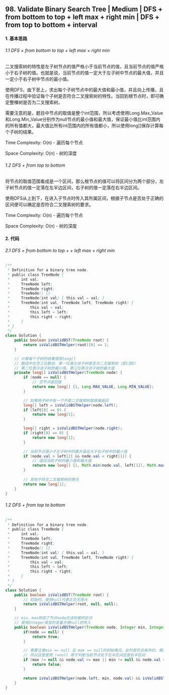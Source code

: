 ## 98. Validate Binary Search Tree | Medium | DFS + from bottom to top + left max + right min |  DFS + from top to bottom + interval
#### 1. 基本思路

###### 1.1 DFS + from bottom to top + left max + right min 

​	二叉搜索树的特性是左子树节点的值严格小于当前节点的值，且当前节点的值严格小于右子树的值。也就是说，当前节点的值一定大于左子树中节点的最大值，并且一定小于右子树中节点的最小值。

​	使用DFS，由下至上，求出每个子树节点中的最大值和最小值，并且向上传播，且在传播过程中验证每个子树是否符合二叉搜索树的特性。当回到根节点时，即可确定整棵树是否为二叉搜索树。

​	需要注意的是，题目中节点的取值是整个int范围，所以考虑使用Long.Max_Value和Long.Min_Value分别作为null节点的最小值和最大值，保证最小值比int范围内的所有值都大，最大值比所有int范围内的所有值都小，所以使用long[]保存计算每个子树的结果。

Time Complexity: O(n) - 遍历每个节点

Space Complexity: O(n) - 树的深度

###### 1.2 DFS + from top to bottom

​	将节点的取值范围看成是一个区间，那么根节点的值可以将区间分为两个部分，左子树节点的值一定落在左半边区间，右子树的值一定落在右半边区间。

​	使用DFS从上到下，在进入子节点时传入其所属区间，根据子节点是否处于正确的区间便可以确定是否符合二叉搜索树的要求。

Time Complexity: O(n) - 遍历每个节点

Space Complexity: O(n) - 树的深度

#### 2. 代码

###### 2.1 DFS + from bottom to top + + left max + right min 

```java
/**
 * Definition for a binary tree node.
 * public class TreeNode {
 *     int val;
 *     TreeNode left;
 *     TreeNode right;
 *     TreeNode() {}
 *     TreeNode(int val) { this.val = val; }
 *     TreeNode(int val, TreeNode left, TreeNode right) {
 *         this.val = val;
 *         this.left = left;
 *         this.right = right;
 *     }
 * }
 */
class Solution {
    public boolean isValidBST(TreeNode root) {
        return isValidBSTHelper(root)[0] == 1;
    }

    // 计算每个子树的结果使用long[]
    // 数组中包含三位数组，第一位表示该子树是否为二叉搜索树（是1否0）
    // 第二位表示该子树的最小值，第三位表示该子树的最大值
    private long[] isValidBSTHelper(TreeNode node) {
        if (node == null) {
            // 空节点返回值
            return new long[] {1, Long.MAX_VALUE, Long.MIN_VALUE};
        }

        // 如果两子树中有一个不是二叉搜索树就直接返回
        long[] left = isValidBSTHelper(node.left);
        if (left[0] == 0) {
            return new long[1];
        }

        long[] right = isValidBSTHelper(node.right); 
        if (right[0] == 0) {
            return new long[1];
        }

        // 当前节点值小于左子树中的最大值且大于右子树中的最小值
        if (node.val > left[2] && node.val < right[1]) {
            // 返回当前子树的最小值和最大值
            return new long[] {1, Math.min(node.val, left[1]), Math.max(node.val, right[2])};
        }
        
        // 其他不符合二叉搜索树的情况
        return new long[1];
    }
}
```

###### 1.2 DFS + from top to bottom

```java
/**
 * Definition for a binary tree node.
 * public class TreeNode {
 *     int val;
 *     TreeNode left;
 *     TreeNode right;
 *     TreeNode() {}
 *     TreeNode(int val) { this.val = val; }
 *     TreeNode(int val, TreeNode left, TreeNode right) {
 *         this.val = val;
 *         this.left = left;
 *         this.right = right;
 *     }
 * }
 */
class Solution {
    public boolean isValidBST(TreeNode root) {
        // 初始时，使用null代表正负无限大
        return isValidBSTHelper(root, null, null);
    }

    // min，max构成了节点node应该所属的区间
    // 使用Integer类型的变量方便null的传入
    public boolean isValidBSTHelper(TreeNode node, Integer min, Integer max) {
        if(node == null) {
            return true;
        }

        // 需要注意min == null 且 max == null的初始情况，此时是符合条件的，需要进一步查看左右两子树情况
        // 所以这里使用 !=null 用于判断当前节点处于左半区间还是右半区间
        if (max != null && node.val >= max || min != null && node.val <= min) {
            return false;
        }

        return isValidBSTHelper(node.left, min, node.val) && isValidBSTHelper(node.right, node.val, max);
    }
}
```

